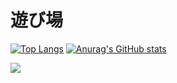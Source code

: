# 遊び場

[![Top Langs](https://github-readme-stats.vercel.app/api/top-langs/?username=alter334&theme=default&layout=compact)](https://github.com/anuraghazra/github-readme-stats)
[![Anurag's GitHub stats](https://github-readme-stats.vercel.app/api?username=alter334)](https://github.com/anuraghazra/github-readme-stats)



[![](https://github-readme-streak-stats.herokuapp.com/?user=alter334&theme=default&locale=ja)](https://github-readme-streak-stats.herokuapp.com/?user=alter334&theme=default)


<!--
**alter334/alter334** is a ✨ _special_ ✨ repository because its `README.md` (this file) appears on your GitHub profile.

Here are some ideas to get you started:

- 🔭 I’m currently working on ...
- 🌱 I’m currently learning ...
- 👯 I’m looking to collaborate on ...
- 🤔 I’m looking for help with ...
- 💬 Ask me about ...
- 📫 How to reach me: ...
- 😄 Pronouns: ...
- ⚡ Fun fact: ...
-->
